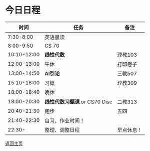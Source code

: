 # 今日日程

| 时间        | 任务     | 备注    |
| ----------- | -------- | ------- |
| 7:30-8:00   | 英语晨读 |         |
| 8:00-9:50   | CS 70   |   |
| 10:10-12:00 | **线性代数** | 理教103 |
| 12:00-13:00 | 午休     |打印卷子|
| 13:00-14:50 | **AI引论** | 三教507 |
| 15:10-18:00 | 习概 |理教309|
|18:00-18:40|晚休||
|18:00-20:30| **线性代数习题课** or CS70 Disc |二教313|
|20:40-21:30|跑步|五四|
|21:40-22:30| 自习、作业时间！ ||
|22:30-|整理、调整日程|早点休息！|

[返回主页](/public)